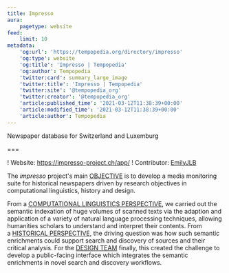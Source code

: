 ```yaml
---
title: Impresso
aura:
    pagetype: website
feed:
    limit: 10
metadata:
    'og:url': 'https://tempopedia.org/directory/impresso'
    'og:type': website
    'og:title': 'Impresso | Tempopedia'
    'og:author': Tempopedia
    'twitter:card': summary_large_image
    'twitter:title': 'Impresso | Tempopedia'
    'twitter:site': '@tempopedia_org'
    'twitter:creator': '@tempopedia_org'
    'article:published_time': '2021-03-12T11:38:39+00:00'
    'article:modified_time': '2021-03-12T11:38:39+00:00'
    'article:author': Tempopedia
---
```


Newspaper database for Switzerland and Luxemburg

===

! Website: https://impresso-project.ch/app/
! Contributor: [EmilyJLB](https://twitter.com/EmilyJLB)

The *impresso* project's main [OBJECTIVE](https://impresso-project.ch/project/objectives/) is to develop a media monitoring suite for historical newspapers driven by research objectives in computational linguistics, history and design.

From a [COMPUTATIONAL LINGUISTICS PERSPECTIVE](https://impresso-project.ch/project/linguistics/), we carried out the semantic indexation of huge volumes of scanned texts via the adaption and application of a variety of natural language processing techniques, allowing humanities scholars to understand and interpret their contents. From a [HISTORICAL PERSPECTIVE](https://impresso-project.ch/project/history/), the driving question was how such semantic enrichments could support search and discovery of sources and their critical analysis. For the [DESIGN TEAM](https://impresso-project.ch/project/design/) finally, this created the challenge to develop a public-facing interface which integrates the semantic enrichments in novel search and discovery workflows.

